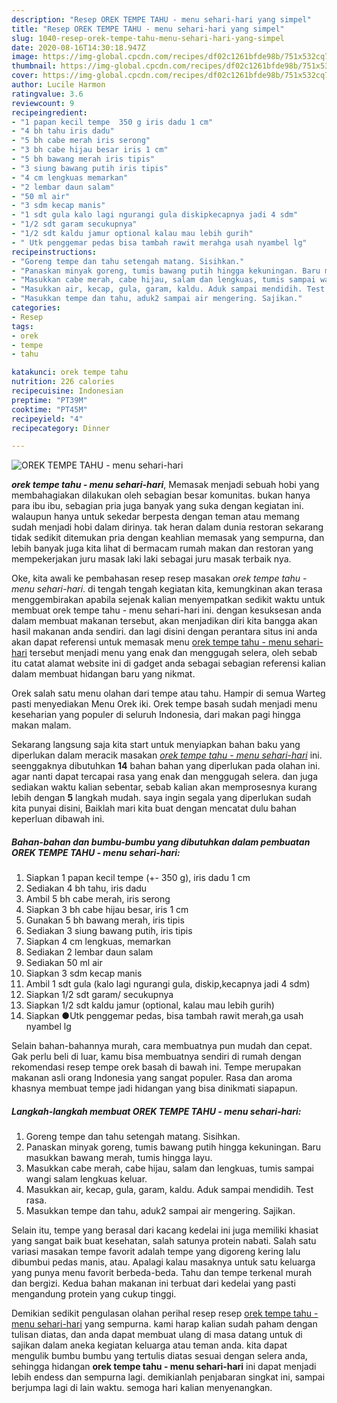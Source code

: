 ```yaml
---
description: "Resep OREK TEMPE TAHU - menu sehari-hari yang simpel"
title: "Resep OREK TEMPE TAHU - menu sehari-hari yang simpel"
slug: 1040-resep-orek-tempe-tahu-menu-sehari-hari-yang-simpel
date: 2020-08-16T14:30:18.947Z
image: https://img-global.cpcdn.com/recipes/df02c1261bfde98b/751x532cq70/orek-tempe-tahu-menu-sehari-hari-foto-resep-utama.jpg
thumbnail: https://img-global.cpcdn.com/recipes/df02c1261bfde98b/751x532cq70/orek-tempe-tahu-menu-sehari-hari-foto-resep-utama.jpg
cover: https://img-global.cpcdn.com/recipes/df02c1261bfde98b/751x532cq70/orek-tempe-tahu-menu-sehari-hari-foto-resep-utama.jpg
author: Lucile Harmon
ratingvalue: 3.6
reviewcount: 9
recipeingredient:
- "1 papan kecil tempe  350 g iris dadu 1 cm"
- "4 bh tahu iris dadu"
- "5 bh cabe merah iris serong"
- "3 bh cabe hijau besar iris 1 cm"
- "5 bh bawang merah iris tipis"
- "3 siung bawang putih iris tipis"
- "4 cm lengkuas memarkan"
- "2 lembar daun salam"
- "50 ml air"
- "3 sdm kecap manis"
- "1 sdt gula kalo lagi ngurangi gula diskipkecapnya jadi 4 sdm"
- "1/2 sdt garam secukupnya"
- "1/2 sdt kaldu jamur optional kalau mau lebih gurih"
- " Utk penggemar pedas bisa tambah rawit merahga usah nyambel lg"
recipeinstructions:
- "Goreng tempe dan tahu setengah matang. Sisihkan."
- "Panaskan minyak goreng, tumis bawang putih hingga kekuningan. Baru masukkan bawang merah, tumis hingga layu."
- "Masukkan cabe merah, cabe hijau, salam dan lengkuas, tumis sampai wangi salam lengkuas keluar."
- "Masukkan air, kecap, gula, garam, kaldu. Aduk sampai mendidih. Test rasa."
- "Masukkan tempe dan tahu, aduk2 sampai air mengering. Sajikan."
categories:
- Resep
tags:
- orek
- tempe
- tahu

katakunci: orek tempe tahu 
nutrition: 226 calories
recipecuisine: Indonesian
preptime: "PT39M"
cooktime: "PT45M"
recipeyield: "4"
recipecategory: Dinner

---
```



![OREK TEMPE TAHU - menu sehari-hari](https://img-global.cpcdn.com/recipes/df02c1261bfde98b/751x532cq70/orek-tempe-tahu-menu-sehari-hari-foto-resep-utama.jpg)

<b><i>orek tempe tahu - menu sehari-hari</i></b>, Memasak menjadi sebuah hobi yang membahagiakan dilakukan oleh sebagian besar komunitas. bukan hanya para ibu ibu, sebagian pria juga banyak yang suka dengan kegiatan ini. walaupun hanya untuk sekedar berpesta dengan teman atau memang sudah menjadi hobi dalam dirinya. tak heran dalam dunia restoran sekarang tidak sedikit ditemukan pria dengan keahlian memasak yang sempurna, dan lebih banyak juga kita lihat di bermacam rumah makan dan restoran yang mempekerjakan juru masak laki laki sebagai juru masak terbaik nya.

Oke, kita awali ke pembahasan resep resep masakan <i>orek tempe tahu - menu sehari-hari</i>. di tengah tengah kegiatan kita, kemungkinan akan terasa menggembirakan apabila sejenak kalian menyempatkan sedikit waktu untuk membuat orek tempe tahu - menu sehari-hari ini. dengan kesuksesan anda dalam membuat makanan tersebut, akan menjadikan diri kita bangga akan hasil makanan anda sendiri. dan lagi disini dengan perantara situs ini anda akan dapat referensi untuk memasak menu <u>orek tempe tahu - menu sehari-hari</u> tersebut menjadi menu yang enak dan menggugah selera, oleh sebab itu catat alamat website ini di gadget anda sebagai sebagian referensi kalian dalam membuat hidangan baru yang nikmat.

Orek salah satu menu olahan dari tempe atau tahu. Hampir di semua Warteg pasti menyediakan Menu Orek iki. Orek tempe basah sudah menjadi menu keseharian yang populer di seluruh Indonesia, dari makan pagi hingga makan malam.


Sekarang langsung saja kita start untuk menyiapkan bahan baku yang diperlukan dalam meracik masakan <u><i>orek tempe tahu - menu sehari-hari</i></u> ini. seenggaknya dibutuhkan <b>14</b> bahan bahan yang diperlukan pada olahan ini. agar nanti dapat tercapai rasa yang enak dan menggugah selera. dan juga sediakan waktu kalian sebentar, sebab kalian akan memprosesnya kurang lebih dengan <b>5</b> langkah mudah. saya ingin segala yang diperlukan sudah kita punyai disini, Baiklah mari kita buat dengan mencatat dulu bahan keperluan dibawah ini.

<!--inarticleads1-->

##### Bahan-bahan dan bumbu-bumbu yang dibutuhkan dalam pembuatan OREK TEMPE TAHU - menu sehari-hari:

1. Siapkan 1 papan kecil tempe (+- 350 g), iris dadu 1 cm
1. Sediakan 4 bh tahu, iris dadu
1. Ambil 5 bh cabe merah, iris serong
1. Siapkan 3 bh cabe hijau besar, iris 1 cm
1. Gunakan 5 bh bawang merah, iris tipis
1. Sediakan 3 siung bawang putih, iris tipis
1. Siapkan 4 cm lengkuas, memarkan
1. Sediakan 2 lembar daun salam
1. Sediakan 50 ml air
1. Siapkan 3 sdm kecap manis
1. Ambil 1 sdt gula (kalo lagi ngurangi gula, diskip,kecapnya jadi 4 sdm)
1. Siapkan 1/2 sdt garam/ secukupnya
1. Siapkan 1/2 sdt kaldu jamur (optional, kalau mau lebih gurih)
1. Siapkan  ●Utk penggemar pedas, bisa tambah rawit merah,ga usah nyambel lg


Selain bahan-bahannya murah, cara membuatnya pun mudah dan cepat. Gak perlu beli di luar, kamu bisa membuatnya sendiri di rumah dengan rekomendasi resep tempe orek basah di bawah ini. Tempe merupakan makanan asli orang Indonesia yang sangat populer. Rasa dan aroma khasnya membuat tempe jadi hidangan yang bisa dinikmati siapapun. 

<!--inarticleads2-->

##### Langkah-langkah membuat OREK TEMPE TAHU - menu sehari-hari:

1. Goreng tempe dan tahu setengah matang. Sisihkan.
1. Panaskan minyak goreng, tumis bawang putih hingga kekuningan. Baru masukkan bawang merah, tumis hingga layu.
1. Masukkan cabe merah, cabe hijau, salam dan lengkuas, tumis sampai wangi salam lengkuas keluar.
1. Masukkan air, kecap, gula, garam, kaldu. Aduk sampai mendidih. Test rasa.
1. Masukkan tempe dan tahu, aduk2 sampai air mengering. Sajikan.


Selain itu, tempe yang berasal dari kacang kedelai ini juga memiliki khasiat yang sangat baik buat kesehatan, salah satunya protein nabati. Salah satu variasi masakan tempe favorit adalah tempe yang digoreng kering lalu dibumbui pedas manis, atau. Apalagi kalau masaknya untuk satu keluarga yang punya menu favorit berbeda-beda. Tahu dan tempe terkenal murah dan bergizi. Kedua bahan makanan ini terbuat dari kedelai yang pasti mengandung protein yang cukup tinggi. 

Demikian sedikit pengulasan olahan perihal resep resep <u>orek tempe tahu - menu sehari-hari</u> yang sempurna. kami harap kalian sudah paham dengan tulisan diatas, dan anda dapat membuat ulang di masa datang untuk di sajikan dalam aneka kegiatan keluarga atau teman anda. kita dapat mengulik bumbu bumbu yang tertulis diatas sesuai dengan selera anda, sehingga hidangan <b>orek tempe tahu - menu sehari-hari</b> ini dapat menjadi lebih endess dan sempurna lagi. demikianlah penjabaran singkat ini, sampai berjumpa lagi di lain waktu. semoga hari kalian menyenangkan.
